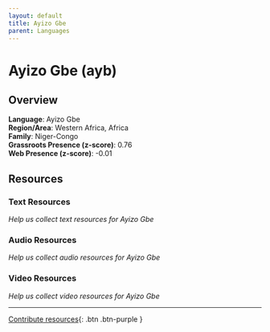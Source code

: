 ```yaml
---
layout: default
title: Ayizo Gbe
parent: Languages
---
```


# Ayizo Gbe (ayb)

## Overview

**Language**: Ayizo Gbe  
**Region/Area**: Western Africa, Africa  
**Family**: Niger-Congo  
**Grassroots Presence (z-score)**: 0.76  
**Web Presence (z-score)**: -0.01  

## Resources

### Text Resources
*Help us collect text resources for Ayizo Gbe*

### Audio Resources
*Help us collect audio resources for Ayizo Gbe*

### Video Resources
*Help us collect video resources for Ayizo Gbe*

---

[Contribute resources](https://forms.office.com/e/1SfLJx3u1r){: .btn .btn-purple }
